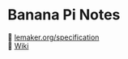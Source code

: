 # Banana Pi Notes

:link: [lemaker.org/specification](http://www.lemaker.org/product-bananapi-specification.html)  
:link: [Wiki](http://wiki.banana-pi.org/Main_Page)
